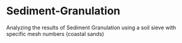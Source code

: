 # Sediment-Granulation
Analyzing the results of Sediment Granulation using a soil sieve with specific mesh numbers (coastal sands)
